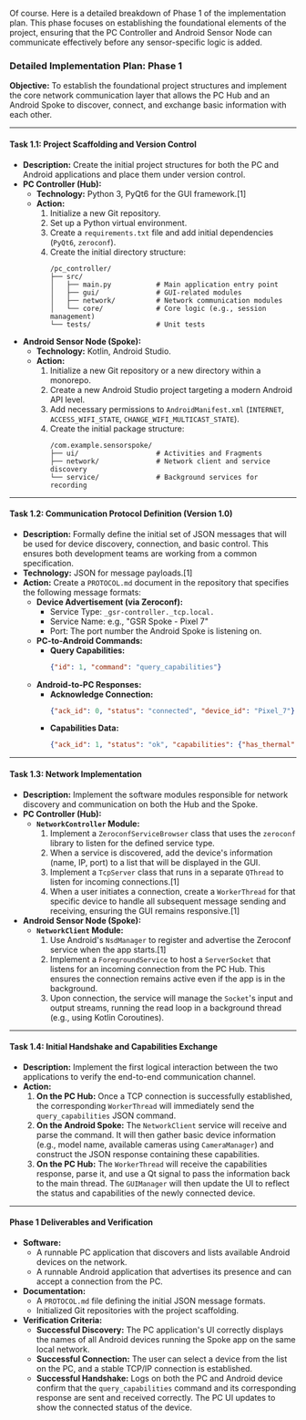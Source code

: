 Of course. Here is a detailed breakdown of Phase 1 of the implementation plan. This phase focuses on establishing the foundational elements of the project, ensuring that the PC Controller and Android Sensor Node can communicate effectively before any sensor-specific logic is added.

### Detailed Implementation Plan: Phase 1

**Objective:** To establish the foundational project structures and implement the core network communication layer that allows the PC Hub and an Android Spoke to discover, connect, and exchange basic information with each other.

-----

#### **Task 1.1: Project Scaffolding and Version Control**

* **Description:** Create the initial project structures for both the PC and Android applications and place them under version control.
* **PC Controller (Hub):**
    * **Technology:** Python 3, PyQt6 for the GUI framework.[1]
    * **Action:**
        1.  Initialize a new Git repository.
        2.  Set up a Python virtual environment.
        3.  Create a `requirements.txt` file and add initial dependencies (`PyQt6`, `zeroconf`).
        4.  Create the initial directory structure:
            ```
            /pc_controller/
            ├── src/
            │   ├── main.py           # Main application entry point
            │   ├── gui/              # GUI-related modules
            │   ├── network/          # Network communication modules
            │   └── core/             # Core logic (e.g., session management)
            └── tests/                # Unit tests
            ```
* **Android Sensor Node (Spoke):**
    * **Technology:** Kotlin, Android Studio.
    * **Action:**
        1.  Initialize a new Git repository or a new directory within a monorepo.
        2.  Create a new Android Studio project targeting a modern Android API level.
        3.  Add necessary permissions to `AndroidManifest.xml` (`INTERNET`, `ACCESS_WIFI_STATE`, `CHANGE_WIFI_MULTICAST_STATE`).
        4.  Create the initial package structure:
            ```
            /com.example.sensorspoke/
            ├── ui/                   # Activities and Fragments
            ├── network/              # Network client and service discovery
            └── service/              # Background services for recording
            ```

-----

#### **Task 1.2: Communication Protocol Definition (Version 1.0)**

* **Description:** Formally define the initial set of JSON messages that will be used for device discovery, connection, and basic control. This ensures both development teams are working from a common specification.
* **Technology:** JSON for message payloads.[1]
* **Action:** Create a `PROTOCOL.md` document in the repository that specifies the following message formats:
    * **Device Advertisement (via Zeroconf):**
        * Service Type: `_gsr-controller._tcp.local.`
        * Service Name: e.g., "GSR Spoke - Pixel 7"
        * Port: The port number the Android Spoke is listening on.
    * **PC-to-Android Commands:**
        * **Query Capabilities:**
          ```json
          {"id": 1, "command": "query_capabilities"}
          ```
    * **Android-to-PC Responses:**
        * **Acknowledge Connection:**
          ```json
          {"ack_id": 0, "status": "connected", "device_id": "Pixel_7"}
          ```
        * **Capabilities Data:**
          ```json
          {"ack_id": 1, "status": "ok", "capabilities": {"has_thermal": true, "cameras": [...]}}
          ```

-----

#### **Task 1.3: Network Implementation**

* **Description:** Implement the software modules responsible for network discovery and communication on both the Hub and the Spoke.
* **PC Controller (Hub):**
    * **`NetworkController` Module:**
        1.  Implement a `ZeroconfServiceBrowser` class that uses the `zeroconf` library to listen for the defined service type.
        2.  When a service is discovered, add the device's information (name, IP, port) to a list that will be displayed in the GUI.
        3.  Implement a `TcpServer` class that runs in a separate `QThread` to listen for incoming connections.[1]
        4.  When a user initiates a connection, create a `WorkerThread` for that specific device to handle all subsequent message sending and receiving, ensuring the GUI remains responsive.[1]
* **Android Sensor Node (Spoke):**
    * **`NetworkClient` Module:**
        1.  Use Android's `NsdManager` to register and advertise the Zeroconf service when the app starts.[1]
        2.  Implement a `ForegroundService` to host a `ServerSocket` that listens for an incoming connection from the PC Hub. This ensures the connection remains active even if the app is in the background.
        3.  Upon connection, the service will manage the `Socket`'s input and output streams, running the read loop in a background thread (e.g., using Kotlin Coroutines).

-----

#### **Task 1.4: Initial Handshake and Capabilities Exchange**

* **Description:** Implement the first logical interaction between the two applications to verify the end-to-end communication channel.
* **Action:**
    1.  **On the PC Hub:** Once a TCP connection is successfully established, the corresponding `WorkerThread` will immediately send the `query_capabilities` JSON command.
    2.  **On the Android Spoke:** The `NetworkClient` service will receive and parse the command. It will then gather basic device information (e.g., model name, available cameras using `CameraManager`) and construct the JSON response containing these capabilities.
    3.  **On the PC Hub:** The `WorkerThread` will receive the capabilities response, parse it, and use a Qt signal to pass the information back to the main thread. The `GUIManager` will then update the UI to reflect the status and capabilities of the newly connected device.

-----

#### **Phase 1 Deliverables and Verification**

* **Software:**
    * A runnable PC application that discovers and lists available Android devices on the network.
    * A runnable Android application that advertises its presence and can accept a connection from the PC.
* **Documentation:**
    * A `PROTOCOL.md` file defining the initial JSON message formats.
    * Initialized Git repositories with the project scaffolding.
* **Verification Criteria:**
    * **Successful Discovery:** The PC application's UI correctly displays the names of all Android devices running the Spoke app on the same local network.
    * **Successful Connection:** The user can select a device from the list on the PC, and a stable TCP/IP connection is established.
    * **Successful Handshake:** Logs on both the PC and Android device confirm that the `query_capabilities` command and its corresponding response are sent and received correctly. The PC UI updates to show the connected status of the device.